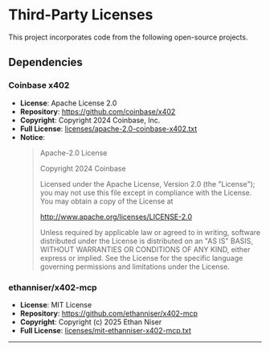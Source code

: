 # Third-Party Licenses

This project incorporates code from the following open-source projects.

## Dependencies

### Coinbase x402

- **License**: Apache License 2.0
- **Repository**: https://github.com/coinbase/x402
- **Copyright**: Copyright 2024 Coinbase, Inc.
- **Full License**: [licenses/apache-2.0-coinbase-x402.txt](licenses/apache-2.0-coinbase-x402.txt)
- **Notice**:
  > Apache-2.0 License
  >
  > Copyright 2024 Coinbase
  >
  > Licensed under the Apache License, Version 2.0 (the "License");
  > you may not use this file except in compliance with the License.
  > You may obtain a copy of the License at
  >
  > http://www.apache.org/licenses/LICENSE-2.0
  >
  > Unless required by applicable law or agreed to in writing, software
  > distributed under the License is distributed on an "AS IS" BASIS,
  > WITHOUT WARRANTIES OR CONDITIONS OF ANY KIND, either express or implied.
  > See the License for the specific language governing permissions and
  > limitations under the License.

### ethanniser/x402-mcp

- **License**: MIT License
- **Repository**: https://github.com/ethanniser/x402-mcp
- **Copyright**: Copyright (c) 2025 Ethan Niser
- **Full License**: [licenses/mit-ethanniser-x402-mcp.txt](licenses/mit-ethanniser-x402-mcp.txt)

---
